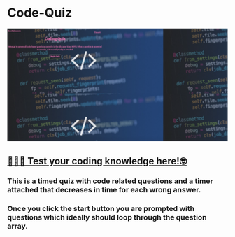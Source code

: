 # Code-Quiz

![Code Quiz](images/code-quiz.png)

## [👩🏾‍💻 Test your coding knowledge here!🤓](https://ffakih5.github.io/Code-Quiz/.)

### This is a timed quiz with code related questions and a timer attached that decreases in time for each wrong answer. 

### Once you click the start button you are prompted with questions which ideally should loop through the question array. 


